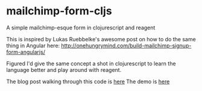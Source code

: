 # mailchimp-form-cljs
A simple mailchimp-esque form in clojurescript and reagent

This is inspired by Lukas Ruebbelke's awesome post on how to do the same thing in Angular here: http://onehungrymind.com/build-mailchimp-signup-form-angularjs/

Figured I'd give the same concept a shot in clojurescript to learn the language better and play around with reagent.

The blog post walking through this code is [here](http://dhruvp.github.io/2015/02/23/mailchimip-clojure/)
The demo is [here](http://dhruvp.github.io/mailchimp-form-cljs/)
